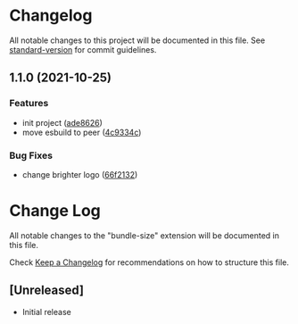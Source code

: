 # Changelog

All notable changes to this project will be documented in this file. See [standard-version](https://github.com/conventional-changelog/standard-version) for commit guidelines.

## 1.1.0 (2021-10-25)


### Features

* init project ([ade8626](https://github.com/ambar/vscode-bundle-size/commit/ade862610240d6950fd81c29a0dccc5c8459df94))
* move esbuild to peer ([4c9334c](https://github.com/ambar/vscode-bundle-size/commit/4c9334cfd307667799577c962d25b5daec0b3930))


### Bug Fixes

* change brighter logo ([66f2132](https://github.com/ambar/vscode-bundle-size/commit/66f2132417d722c2c6a79ddd36d6b14f330769bd))

# Change Log

All notable changes to the "bundle-size" extension will be documented in this file.

Check [Keep a Changelog](http://keepachangelog.com/) for recommendations on how to structure this file.

## [Unreleased]

- Initial release
